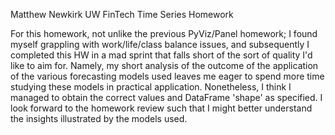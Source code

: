 Matthew Newkirk
UW FinTech
Time Series Homework

For this homework, not unlike the previous PyViz/Panel homework; I found myself grappling with work/life/class balance issues, and subsequently I completed this HW in a mad sprint that falls short of the sort of quality I'd like to aim for. Namely, my short analysis of the outcome of the application of the various forecasting models used leaves me eager to spend more time studying these models in practical application. Nonetheless, I think I managed to obtain the correct values and DataFrame 'shape' as specified. I look forward to the homework review such that I might better understand the insights illustrated by the models used.
